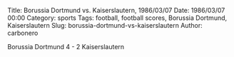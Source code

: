 Title: Borussia Dortmund vs. Kaiserslautern, 1986/03/07
Date: 1986/03/07 00:00
Category: sports
Tags: football, football scores, Borussia Dortmund, Kaiserslautern
Slug: borussia-dortmund-vs-kaiserslautern
Author: carbonero


Borussia Dortmund 4 - 2 Kaiserslautern
